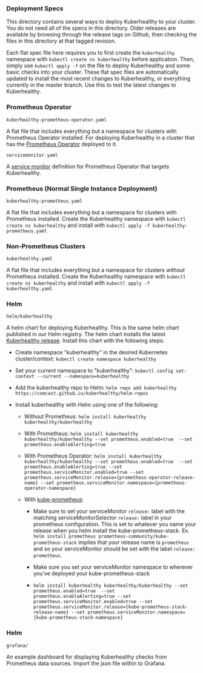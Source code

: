 ### Deployment Specs

This directory contains several ways to deploy Kuberhealthy to your cluster.  You do not need all of the specs in this directory.  Older releases are available by browsing through the release tags on Github, then checking the files in this directory at that tagged revision.

Each flat spec file here requires you to first create the `kuberhealthy` namespace with `kubectl create ns kuberhealthy` before application.  Then, simply use `kubectl apply -f` on the file to deploy Kuberhealthy and some basic checks into your cluster.  These flat spec files are automatically updated to install the most recent changes to Kuberhealthy, or everything currently in the master branch.  Use this to test the latest changes to Kuberhealthy.

### Prometheus Operator

`kuberhealthy-prometheus-operator.yaml` 

A flat file that includes everything but a namespace for clusters with Prometheus Operator installed.  For deploying Kuberhealthy in a cluster that has the [Prometheus Operator](https://github.com/coreos/prometheus-operator) deployed to it.

`servicemonitor.yaml`

A [service monitor](https://github.com/coreos/prometheus-operator#customresourcedefinitions) definition for Prometheus Operator that targets Kuberhealthy.

### Prometheus (Normal Single Instance Deployment)

`kuberhealthy-prometheus.yaml`

A flat file that includes everything but a namespace for clusters with Prometheus installed.  Create the Kuberhealthy namespace with `kubectl create ns kuberhealthy` and install with `kubectl apply -f kuberhealthy-prometheus.yaml`


### Non-Prometheus Clusters

`kuberhealthy.yaml`

A flat file that includes everything but a namespace for clusters *without* Prometheus installed.  Create the Kuberhealthy namespace with `kubectl create ns kuberhealthy` and install with `kubectl apply -f kuberhealthy.yaml`


### Helm

`helm/kuberhealthy`

A helm chart for deploying Kuberhealthy.  This is the same helm chart published in our Helm registry.  The helm chart installs the latest [Kuberhealthy release](https://github.com/Comcast/kuberhealthy/releases). Install this chart with the following steps:

- Create namespace "kuberhealthy" in the desired Kubernetes cluster/context:
`kubectl create namespace kuberhealthy`

- Set your current namespace to "kuberhealthy":
`kubectl config set-context --current --namespace=kuberhealthy`

- Add the kuberhealthy repo to Helm:
`helm repo add kuberhealthy https://comcast.github.io/kuberhealthy/helm-repos`

- Install kuberhealthy with Helm using one of the following:

  - Without Prometheus:
  `helm install kuberhealthy kuberhealthy/kuberhealthy`

  - With Prometheus:
  `helm install kuberhealthy kuberhealthy/kuberhealthy --set prometheus.enabled=true  --set prometheus.enableAlerting=true`

  - With Prometheus Operator:
  `helm install kuberhealthy kuberhealthy/kuberhealthy --set prometheus.enabled=true  --set prometheus.enableAlerting=true --set prometheus.serviceMonitor.enabled=true --set prometheus.serviceMonitor.release={prometheus-operator-release-name} --set prometheus.serviceMonitor.namespace={prometheus-operator-namespace}` 

  - With [kube-prometheus](https://github.com/prometheus-operator/kube-prometheus):
  
    - Make sure to set your serviceMonitor `release:` label with the matching serviceMonitorSelector `release:` label in your prometheus configuration. This is set to whatever you name your release when you helm install the kube-prometheus-stack. Ex. `helm install prometheus prometheus-community/kube-prometheus-stack` implies that your release name is `prometheus` and so your serviceMonitor should be set with the label `release: prometheus`.
    - Make sure you set your serviceMonitor namespace to wherever you've deployed your kube-prometheus-stack
  
    - `helm install kuberhealthy kuberhealthy/kuberhealthy --set prometheus.enabled=true  --set prometheus.enableAlerting=true --set prometheus.serviceMonitor.enabled=true --set prometheus.serviceMonitor.release={kube-prometheus-stack-release-name} --set prometheus.serviceMonitor.namespace={kube-prometheus-stack-namespace}`


### Helm

`grafana/`

An example dashboard for displaying Kuberhealthy checks from Prometheus data sources.  Import the json file within to Grafana. 
